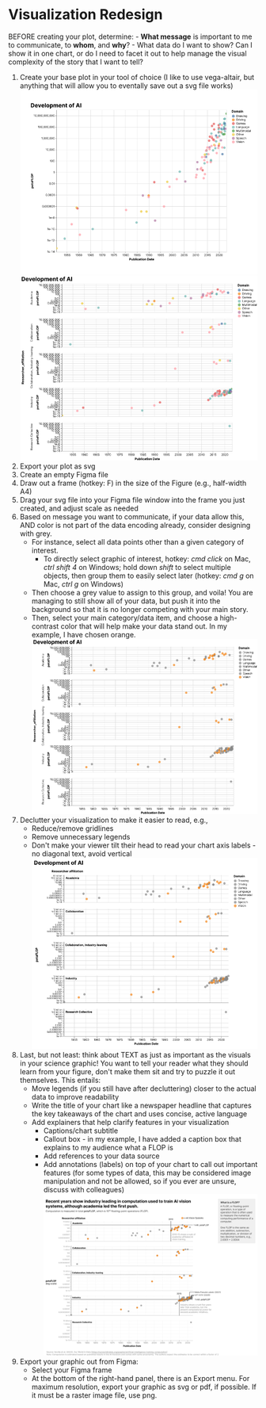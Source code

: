 # Visualization Redesign 

BEFORE creating your plot, determine: 
    - **What message** is important to me to communicate, to **whom**, and **why**? 
    - What data do I want to show? Can I show it in one chart, or do I need to facet it out to help manage the visual complexity of the story that I want to tell?

1. Create your base plot in your tool of choice (I like to use vega-altair, but anything that will allow you to eventally save out a svg file works)
    ![Show the data](./redesign-figma/1-show-the-data.png)
    ![Break up information, e.g., facet](./redesign-figma/2-break-up-info.png)
2. Export your plot as svg
3. Create an empty Figma file 
4. Draw out a frame (hotkey: F) in the size of the Figure (e.g., half-width A4)
5. Drag your svg file into your Figma file window into the frame you just created, and adjust scale as needed
6. Based on message you want to communicate, if your data allow this, AND color is not part of the data encoding already, consider designing with grey. 
   - For instance, select all data points other than a given category of interest.
        - To directly select graphic of interest, hotkey: _cmd click_ on Mac, _ctrl shift 4_ on Windows; hold down _shift_ to select multiple objects, then group them to easily select later (hotkey: _cmd g_ on Mac, _ctrl g_ on Windows)
   - Then choose a grey value to assign to this group, and voila! You are managing to still show all of your data, but push it into the background so that it is no longer competing with your main story. 
   - Then, select your main category/data item, and choose a high-contrast color that will help make your data stand out. In my example, I have chosen orange.
   ![Design with grey](./redesign-figma/3-design-with-grey.png)
7. Declutter your visualization to make it easier to read, e.g.,  
   - Reduce/remove gridlines
   - Remove unnecessary legends 
   - Don't make your viewer tilt their head to read your chart axis labels - no diagonal text, avoid vertical
   ![Declutter](./redesign-figma/4-declutter.png)
8. Last, but not least: think about TEXT as just as important as the visuals in your science graphic! You want to tell your reader what they should learn from your figure, don't make them sit and try to puzzle it out themselves. This entails:
    - Move legends (if you still have after decluttering) closer to the actual data to improve readability
    - Write the title of your chart like a newspaper headline that captures the key takeaways of the chart and uses concise, active language
    - Add explainers that help clarify features in your visualization 
      - Captions/chart subtitle
      - Callout box - in my example, I have added a caption box that explains to my audience what a FLOP is
      - Add references to your data source
      - Add annotations (labels) on top of your chart to call out important features (for some types of data, this may be considered image manipulation and not be allowed, so if you ever are unsure, discuss with colleagues)
    ![Text + Vis = Joy](./redesign-figma/5-text+vis.png)
9. Export your graphic out from Figma:
   - Select your Figma frame
   - At the bottom of the right-hand panel, there is an Export menu. For maximum resolution, export your graphic as svg or pdf, if possible. If it must be a raster image file, use png. 
